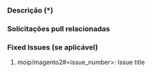 <!---
    Muito obrigado por sua contribuição.
    Por favor siga os passos para o seu pull request:
     - Descriação cuira do seu pull request,
     - Issue(s) relacionado,
     Os campos marcados com (*) são obrigatórios.
-->

<!--- Faça uma descriação curta do que se trata o seu pull request -->

### Descrição (*)
<!---
    Por favor descreva as alterações que fará em seu pull request.
-->

### Solicitações pull relacionadas
<!-- Há alguma outra pull relacionada a essa? -->

### Fixed Issues (se aplicável)
<!---
    Se aplicável liste os erros que corrige com essa pull moip/magento2#<issue_number>.
-->
1. moip/magento2#<issue_number>: Issue title